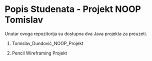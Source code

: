# Popis Studenata - Projekt NOOP Tomislav

Unutar ovoga repozitorija su dostupna dva Java projekta za preuzeti.

1. Tomislav_Dundović_NOOP_Projekt

2. Pencil Wireframing Projekt
